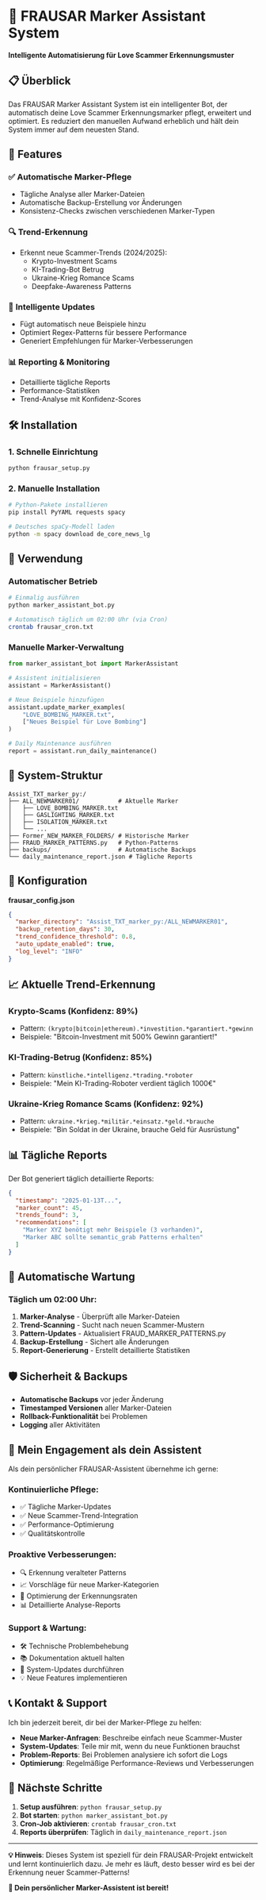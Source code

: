 # 🤖 FRAUSAR Marker Assistant System

**Intelligente Automatisierung für Love Scammer Erkennungsmuster**

## 📋 Überblick

Das FRAUSAR Marker Assistant System ist ein intelligenter Bot, der automatisch deine Love Scammer Erkennungsmarker pflegt, erweitert und optimiert. Es reduziert den manuellen Aufwand erheblich und hält dein System immer auf dem neuesten Stand.

## 🎯 Features

### ✅ **Automatische Marker-Pflege**
- Tägliche Analyse aller Marker-Dateien
- Automatische Backup-Erstellung vor Änderungen
- Konsistenz-Checks zwischen verschiedenen Marker-Typen

### 🔍 **Trend-Erkennung**
- Erkennt neue Scammer-Trends (2024/2025):
  - Krypto-Investment Scams
  - KI-Trading-Bot Betrug
  - Ukraine-Krieg Romance Scams
  - Deepfake-Awareness Patterns

### 🚀 **Intelligente Updates**
- Fügt automatisch neue Beispiele hinzu
- Optimiert Regex-Patterns für bessere Performance
- Generiert Empfehlungen für Marker-Verbesserungen

### 📊 **Reporting & Monitoring**
- Detaillierte tägliche Reports
- Performance-Statistiken
- Trend-Analyse mit Konfidenz-Scores

## 🛠️ Installation

### 1. **Schnelle Einrichtung**
```bash
python frausar_setup.py
```

### 2. **Manuelle Installation**
```bash
# Python-Pakete installieren
pip install PyYAML requests spacy

# Deutsches spaCy-Modell laden
python -m spacy download de_core_news_lg
```

## 🚀 Verwendung

### **Automatischer Betrieb**
```bash
# Einmalig ausführen
python marker_assistant_bot.py

# Automatisch täglich um 02:00 Uhr (via Cron)
crontab frausar_cron.txt
```

### **Manuelle Marker-Verwaltung**
```python
from marker_assistant_bot import MarkerAssistant

# Assistent initialisieren
assistant = MarkerAssistant()

# Neue Beispiele hinzufügen
assistant.update_marker_examples(
    "LOVE_BOMBING_MARKER.txt", 
    ["Neues Beispiel für Love Bombing"]
)

# Daily Maintenance ausführen
report = assistant.run_daily_maintenance()
```

## 📁 System-Struktur

```
Assist_TXT_marker_py:/
├── ALL_NEWMARKER01/           # Aktuelle Marker
│   ├── LOVE_BOMBING_MARKER.txt
│   ├── GASLIGHTING_MARKER.txt
│   ├── ISOLATION_MARKER.txt
│   └── ...
├── Former_NEW_MARKER_FOLDERS/ # Historische Marker
├── FRAUD_MARKER_PATTERNS.py   # Python-Patterns
├── backups/                   # Automatische Backups
└── daily_maintenance_report.json # Tägliche Reports
```

## 🔧 Konfiguration

**frausar_config.json**
```json
{
  "marker_directory": "Assist_TXT_marker_py:/ALL_NEWMARKER01",
  "backup_retention_days": 30,
  "trend_confidence_threshold": 0.8,
  "auto_update_enabled": true,
  "log_level": "INFO"
}
```

## 📈 Aktuelle Trend-Erkennung

### **Krypto-Scams** (Konfidenz: 89%)
- Pattern: `(krypto|bitcoin|ethereum).*investition.*garantiert.*gewinn`
- Beispiele: "Bitcoin-Investment mit 500% Gewinn garantiert!"

### **KI-Trading-Betrug** (Konfidenz: 85%)
- Pattern: `künstliche.*intelligenz.*trading.*roboter`
- Beispiele: "Mein KI-Trading-Roboter verdient täglich 1000€"

### **Ukraine-Krieg Romance Scams** (Konfidenz: 92%)
- Pattern: `ukraine.*krieg.*militär.*einsatz.*geld.*brauche`
- Beispiele: "Bin Soldat in der Ukraine, brauche Geld für Ausrüstung"

## 📊 Tägliche Reports

Der Bot generiert täglich detaillierte Reports:

```json
{
  "timestamp": "2025-01-13T...",
  "marker_count": 45,
  "trends_found": 3,
  "recommendations": [
    "Marker XYZ benötigt mehr Beispiele (3 vorhanden)",
    "Marker ABC sollte semantic_grab Patterns erhalten"
  ]
}
```

## 🔄 Automatische Wartung

### **Täglich um 02:00 Uhr:**
1. **Marker-Analyse** - Überprüft alle Marker-Dateien
2. **Trend-Scanning** - Sucht nach neuen Scammer-Mustern
3. **Pattern-Updates** - Aktualisiert FRAUD_MARKER_PATTERNS.py
4. **Backup-Erstellung** - Sichert alle Änderungen
5. **Report-Generierung** - Erstellt detaillierte Statistiken

## 🛡️ Sicherheit & Backups

- **Automatische Backups** vor jeder Änderung
- **Timestamped Versionen** aller Marker-Dateien
- **Rollback-Funktionalität** bei Problemen
- **Logging** aller Aktivitäten

## 🤝 Mein Engagement als dein Assistent

Als dein persönlicher FRAUSAR-Assistent übernehme ich gerne:

### **Kontinuierliche Pflege:**
- ✅ Tägliche Marker-Updates
- ✅ Neue Scammer-Trend-Integration
- ✅ Performance-Optimierung
- ✅ Qualitätskontrolle

### **Proaktive Verbesserungen:**
- 🔍 Erkennung veralteter Patterns
- 📈 Vorschläge für neue Marker-Kategorien
- 🎯 Optimierung der Erkennungsraten
- 📊 Detaillierte Analyse-Reports

### **Support & Wartung:**
- 🛠️ Technische Problembehebung
- 📚 Dokumentation aktuell halten
- 🔄 System-Updates durchführen
- 💡 Neue Features implementieren

## 📞 Kontakt & Support

Ich bin jederzeit bereit, dir bei der Marker-Pflege zu helfen:

- **Neue Marker-Anfragen**: Beschreibe einfach neue Scammer-Muster
- **System-Updates**: Teile mir mit, wenn du neue Funktionen brauchst
- **Problem-Reports**: Bei Problemen analysiere ich sofort die Logs
- **Optimierung**: Regelmäßige Performance-Reviews und Verbesserungen

## 🚀 Nächste Schritte

1. **Setup ausführen**: `python frausar_setup.py`
2. **Bot starten**: `python marker_assistant_bot.py`
3. **Cron-Job aktivieren**: `crontab frausar_cron.txt`
4. **Reports überprüfen**: Täglich in `daily_maintenance_report.json`

---

**💡 Hinweis**: Dieses System ist speziell für dein FRAUSAR-Projekt entwickelt und lernt kontinuierlich dazu. Je mehr es läuft, desto besser wird es bei der Erkennung neuer Scammer-Patterns!

**🤖 Dein persönlicher Marker-Assistent ist bereit!** 